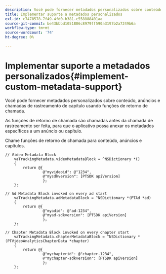 ```yaml
---
description: Você pode fornecer metadados personalizados sobre conteúdo, anúncios e chamadas de rastreamento de capítulo usando funções de retorno de chamada.
title: Implementar suporte a metadados personalizados
exl-id: c7478578-7f49-4fd0-b381-c558888401aa
source-git-commit: be43bbbd1051886c8979ff590a3197b2a7249b6a
workflow-type: tm+mt
source-wordcount: '74'
ht-degree: 0%

---
```


# Implementar suporte a metadados personalizados{#implement-custom-metadata-support}

Você pode fornecer metadados personalizados sobre conteúdo, anúncios e chamadas de rastreamento de capítulo usando funções de retorno de chamada.

As funções de retorno de chamada são chamadas antes da chamada de rastreamento ser feita, para que o aplicativo possa anexar os metadados específicos a um anúncio ou capítulo.

Chame funções de retorno de chamada para conteúdo, anúncios e capítulos.

```
// Video Metadata Block 
    vaTrackingMetadata.videoMetadataBlock = ^NSDictionary *() 
    { 
        return @{ 
                 @"myvideoid": @"1234", 
                 @"mysdkversion": [PTSDK apiVersion] 
                 }; 
    }; 
      
// Ad Metadata Block invoked on every ad start 
    vaTrackingMetadata.adMetadataBlock = ^NSDictionary *(PTAd *ad) 
    { 
        return @{ 
                 @"myadid": @"ad-1234", 
                 @"myad-sdkversion": [PTSDK apiVersion] 
                 }; 
    }; 
      
// Chapter Metadata Block invoked on every chapter start 
    vaTrackingMetadata.chapterMetadataBlock = ^NSDictionary *(PTVideoAnalyticsChapterData *chapter) 
    { 
        return @{ 
                 @"mychapterid": @"chapter-1234", 
                 @"mychapter-sdkversion": [PTSDK apiVersion] 
                 }; 
    };
```
